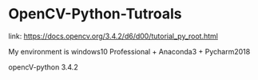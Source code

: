# OpenCV-Python-Tutroals
link: https://docs.opencv.org/3.4.2/d6/d00/tutorial_py_root.html

My environment is windows10 Professional + Anaconda3 + Pycharm2018

opencV-python  3.4.2
